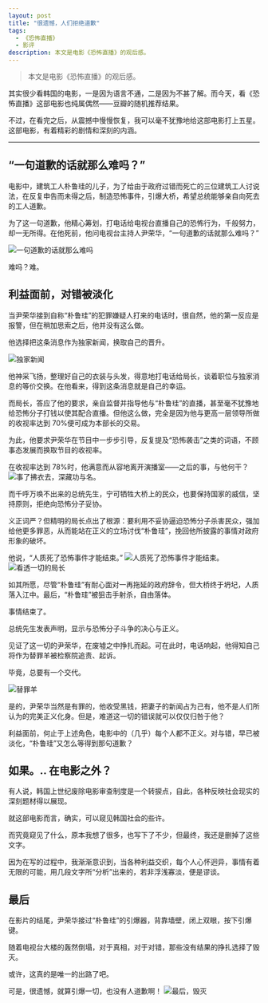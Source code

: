```yaml
---
layout: post
title: "很遗憾，人们拒绝道歉"
tags:
  - 《恐怖直播》
  - 影评
description: 本文是电影《恐怖直播》的观后感。
---
```


> 本文是电影《恐怖直播》的观后感。

其实很少看韩国的电影，一是因为语言不通，二是因为不甚了解。而今天，看《恐怖直播》这部电影也纯属偶然——豆瓣的随机推荐结果。

不过，在看完之后，从震撼中慢慢恢复，我可以毫不犹豫地给这部电影打上五星。这部电影，有着精彩的剧情和深刻的内涵。

---

## “一句道歉的话就那么难吗？”

电影中，建筑工人朴鲁珪的儿子，为了给由于政府过错而死亡的三位建筑工人讨说法，在反复申告而未得之后，制造恐怖事件，引爆大桥，希望总统能够亲自向死去的工人道歉。

为了这一句道歉，他精心筹划，打电话给电视台直播自己的恐怖行为，千般努力，却一无所得。在他死前，他问电视台主持人尹荣华，“一句道歉的话就那么难吗？”

![一句道歉的话就那么难吗](http://upload-images.jianshu.io/upload_images/8817191-776c6ed8b931e305.jpg?imageMogr2/auto-orient/strip%7CimageView2/2/w/1240)

难吗？难。

## 利益面前，对错被淡化

当尹荣华接到自称“朴鲁珪”的犯罪嫌疑人打来的电话时，很自然，他的第一反应是报警，但在稍加思索之后，他并没有这么做。

他选择把这条消息作为独家新闻，换取自己的晋升。

![独家新闻](http://upload-images.jianshu.io/upload_images/8817191-f2a6ad06032a3f3f.jpg?imageMogr2/auto-orient/strip%7CimageView2/2/w/1240)

他神采飞扬，整理好自己的衣装与头发，得意地打电话给局长，谈着职位与独家消息的等价交换。在他看来，得到这条消息就是自己的幸运。

而局长，答应了他的要求，亲自监督并指导他与“朴鲁珪”的直播，甚至毫不犹豫地给恐怖分子打钱以使其配合直播。但他这么做，完全是因为他与更高一层领导所做的收视率达到 70%便可成为本部长的交易。

为此，他要求尹荣华在节目中一步步引导，反复提及“恐怖袭击”之类的词语，不顾事态发展而换取节目的收视率。

在收视率达到 78%时，他满意而从容地离开演播室——之后的事，与他何干？
![事了拂衣去，深藏功与名。](http://upload-images.jianshu.io/upload_images/8817191-23ed8e7f031311bc.jpg?imageMogr2/auto-orient/strip%7CimageView2/2/w/1240)

而千呼万唤不出来的总统先生，宁可牺牲大桥上的民众，也要保持国家的威信，坚持原则，拒绝向恐怖分子妥协。

义正词严？但精明的局长点出了根源：要利用不妥协逼迫恐怖分子杀害民众，强加给他更多罪恶，从而能站在正义的立场讨伐“朴鲁珪”，挽回他所披露的事情对政府形象的破坏。

他说，“人质死了恐怖事件才能结束。”
![人质死了恐怖事件才能结束。](http://upload-images.jianshu.io/upload_images/8817191-a0402a7851fdbe97.jpg?imageMogr2/auto-orient/strip%7CimageView2/2/w/1240)
![看透一切的局长](http://upload-images.jianshu.io/upload_images/8817191-f8e35adeb2e2db60.png?imageMogr2/auto-orient/strip%7CimageView2/2/w/1240)

如其所愿，尽管“朴鲁珪”有耐心面对一再拖延的政府辞令，但大桥终于坍圮，人质落入江中。最后，“朴鲁珪”被狙击手射杀，自由落体。

事情结束了。

总统先生发表声明，显示与恐怖分子斗争的决心与正义。

见证了这一切的尹荣华，在废墟之中挣扎而起。可在此时，电话响起，他得知自己将作为替罪羊被检察院追责、起诉。

毕竟，总要有一个交代。

![替罪羊](http://upload-images.jianshu.io/upload_images/8817191-9ba1bd325011ac53.jpg?imageMogr2/auto-orient/strip%7CimageView2/2/w/1240)

是的，尹荣华当然是有罪的，他收受黑钱，把妻子的新闻占为己有，他不是人们所认为的完美正义化身。但是，难道这一切的错误就可以仅仅归咎于他？

利益面前，何止于上述角色，电影中的（几乎）每个人都不正义。对与错，早已被淡化，“朴鲁珪”又怎么等得到那句道歉？

## 如果。.. 在电影之外？

有人说，韩国上世纪废除电影审查制度是一个转捩点，自此，各种反映社会现实的深刻题材得以展现。

就这部电影而言，确实，可以窥见韩国社会的些许。

而究竟窥见了什么，原本我想了很多，也写下了不少，但最终，我还是删掉了这些文字。

因为在写的过程中，我渐渐意识到，当各种利益交织，每个人心怀迥异，事情有着无限的可能，用几段文字所“分析”出来的，若非浮浅寡淡，便是谬谈。

## 最后

在影片的结尾，尹荣华接过“朴鲁珪”的引爆器，背靠墙壁，闭上双眼，按下引爆键。

随着电视台大楼的轰然倒塌，对于真相，对于对错，那些没有结果的挣扎选择了毁灭。

或许，这真的是唯一的出路了吧。

可是，很遗憾，就算引爆一切，也没有人道歉啊！
![最后，毁灭](http://upload-images.jianshu.io/upload_images/8817191-f08d06162c36cc21.jpg?imageMogr2/auto-orient/strip%7CimageView2/2/w/1240)
